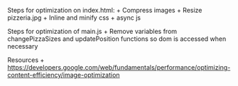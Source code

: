 Steps for optimization on index.html:
	+ Compress images
	+ Resize pizzeria.jpg
	+ Inline and minify css
	+ async js


Steps for optimization of main.js
	+ Remove variables from changePizzaSizes and updatePosition functions so dom is accessed when necessary 

Resources
	+ https://developers.google.com/web/fundamentals/performance/optimizing-content-efficiency/image-optimization
